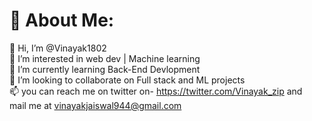 # 💫 About Me:
👋 Hi, I’m @Vinayak1802<br>👀 I’m interested in web dev | Machine learning<br>🌱 I’m currently learning Back-End Devlopment<br>💞️ I’m looking to collaborate on Full stack and ML projects<br>📫 you can reach me on twitter on- https://twitter.com/Vinayak_zip and <br>mail me at vinayakjaiswal944@gmail.com



<!-- Proudly created with GPRM ( https://gprm.itsvg.in ) -->
